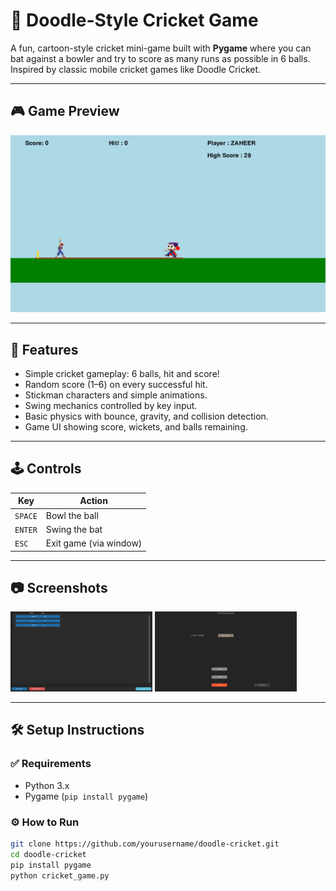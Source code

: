# 🏏 Doodle-Style Cricket Game

A fun, cartoon-style cricket mini-game built with **Pygame** where you can bat against a bowler and try to score as many runs as possible in 6 balls. Inspired by classic mobile cricket games like Doodle Cricket.

---

## 🎮 Game Preview

<p align="center">
  <img src="images/Screenshot1.png" alt="Game Screenshot" width="600"/>
</p>

---

## 🚀 Features

- Simple cricket gameplay: 6 balls, hit and score!
- Random score (1–6) on every successful hit.
- Stickman characters and simple animations.
- Swing mechanics controlled by key input.
- Basic physics with bounce, gravity, and collision detection.
- Game UI showing score, wickets, and balls remaining.

---

## 🕹️ Controls

| Key        | Action                  |
|------------|--------------------------|
| `SPACE`    | Bowl the ball             |
| `ENTER`    | Swing the bat             |
| `ESC`      | Exit game (via window)    |

---

## 📷 Screenshots

<p float="left">
  <img src="images/Screenshot2.png" width="45%" />
  <img src="images/Screenshot3.png" width="45%" />
</p>

---

## 🛠️ Setup Instructions

### ✅ Requirements

- Python 3.x
- Pygame (`pip install pygame`)

### ⚙️ How to Run

```bash
git clone https://github.com/yourusername/doodle-cricket.git
cd doodle-cricket
pip install pygame
python cricket_game.py
